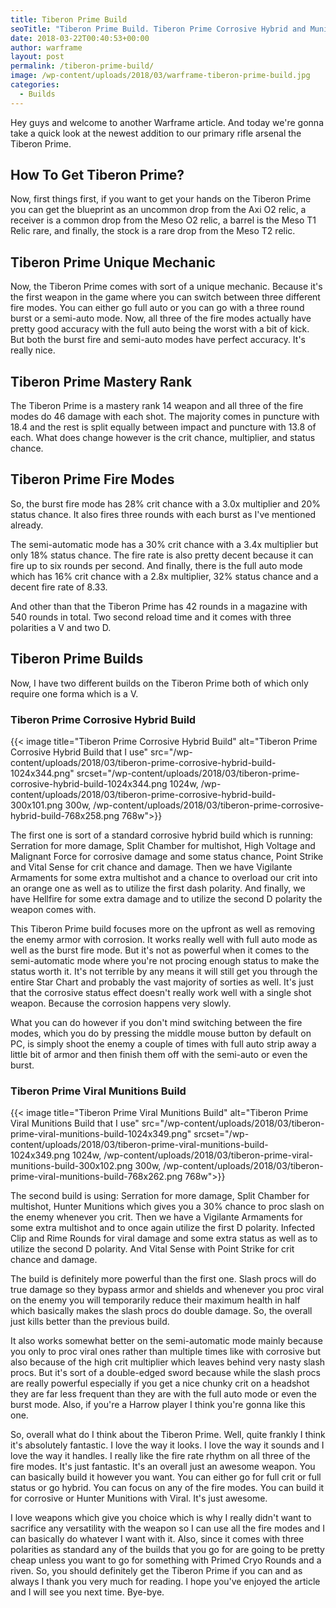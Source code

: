 ```yaml
---
title: Tiberon Prime Build
seoTitle: "Tiberon Prime Build. Tiberon Prime Corrosive Hybrid and Munitions Builds"
date: 2018-03-22T00:40:53+00:00
author: warframe
layout: post
permalink: /tiberon-prime-build/
image: /wp-content/uploads/2018/03/warframe-tiberon-prime-build.jpg
categories:
  - Builds
---
```

Hey guys and welcome to another Warframe article. And today we're gonna take a quick look at the newest addition to our primary rifle arsenal the Tiberon Prime.<!--more-->

## How To Get Tiberon Prime?

Now, first things first, if you want to get your hands on the Tiberon Prime you can get the blueprint as an u<span>ncommon </span>drop from the <span>Axi O2 relic</span>, a receiver is a common drop from the Meso O2 relic, a<span> barrel is the Meso T1 Relic rare,</span> and finally, the stock is a rare drop from the Meso T2 relic.

## Tiberon Prime Unique Mechanic

Now, the Tiberon Prime comes with sort of a unique mechanic. Because it's the first weapon in the game where you can switch between three different fire modes. You can either go full auto or you can go with a three round burst or a semi-auto mode. Now, all three of the fire modes actually have pretty good accuracy with the full auto being the worst with a bit of kick. But both the burst fire and semi-auto modes have perfect accuracy. It's really nice.

## Tiberon Prime Mastery Rank

The Tiberon Prime is a mastery rank 14 weapon and all three of the fire modes do 46 damage with each shot. The majority comes in puncture with 18.4 and the rest is split equally between impact and puncture with 13.8 of each. What does change however is the crit chance, multiplier, and status chance.

## Tiberon Prime Fire Modes

So, the burst fire mode has 28% crit chance with a 3.0x multiplier and 20% status chance. It also fires three rounds with each burst as I've mentioned already.
  
The semi-automatic mode has a 30% crit chance with a 3.4x multiplier but only 18% status chance. The fire rate is also pretty decent because it can fire up to six rounds per second. And finally, there is the full auto mode which has 16% crit chance with a 2.8x multiplier, 32% status chance and a decent fire rate of 8.33.

And other than that the Tiberon Prime has 42 rounds in a magazine with 540 rounds in total. Two second reload time and it comes with three polarities a V and two D.

## Tiberon Prime Builds

Now, I have two different builds on the Tiberon Prime both of which only require one forma which is a V.

### Tiberon Prime Corrosive Hybrid Build

{{< image title="Tiberon Prime Corrosive Hybrid Build" alt="Tiberon Prime Corrosive Hybrid Build that I use" src="/wp-content/uploads/2018/03/tiberon-prime-corrosive-hybrid-build-1024x344.png" srcset="/wp-content/uploads/2018/03/tiberon-prime-corrosive-hybrid-build-1024x344.png 1024w, /wp-content/uploads/2018/03/tiberon-prime-corrosive-hybrid-build-300x101.png 300w, /wp-content/uploads/2018/03/tiberon-prime-corrosive-hybrid-build-768x258.png 768w">}}

The first one is sort of a standard corrosive hybrid build which is running: Serration for more damage, Split Chamber for multishot, High Voltage and Malignant Force for corrosive damage and some status chance, Point Strike and Vital Sense for crit chance and damage. Then we have Vigilante Armaments for some extra multishot and a chance to overload our crit into an orange one as well as to utilize the first dash polarity. And finally, we have Hellfire for some extra damage and to utilize the second D polarity the weapon comes with.

This Tiberon Prime build focuses more on the upfront as well as removing the enemy armor with corrosion. It works really well with full auto mode as well as the burst fire mode. But it's not as powerful when it comes to the semi-automatic mode where you're not procing enough status to make the status worth it. It's not terrible by any means it will still get you through the entire Star Chart and probably the vast majority of sorties as well. It's just that the corrosive status effect doesn't really work well with a single shot weapon. Because the corrosion happens very slowly.

What you can do however if you don't mind switching between the fire modes, which you do by pressing the middle mouse button by default on PC, is simply shoot the enemy a couple of times with full auto strip away a little bit of armor and then finish them off with the semi-auto or even the burst.

### Tiberon Prime Viral Munitions Build

{{< image title="Tiberon Prime Viral Munitions Build" alt="Tiberon Prime Viral Munitions Build that I use" src="/wp-content/uploads/2018/03/tiberon-prime-viral-munitions-build-1024x349.png" srcset="/wp-content/uploads/2018/03/tiberon-prime-viral-munitions-build-1024x349.png 1024w, /wp-content/uploads/2018/03/tiberon-prime-viral-munitions-build-300x102.png 300w, /wp-content/uploads/2018/03/tiberon-prime-viral-munitions-build-768x262.png 768w">}}

The second build is using: Serration for more damage, Split Chamber for multishot, Hunter Munitions which gives you a 30% chance to proc slash on the enemy whenever you crit. Then we have a Vigilante Armaments for some extra multishot and to once again utilize the first D polarity. Infected Clip and Rime Rounds for viral damage and some extra status as well as to utilize the second D polarity. And Vital Sense with Point Strike for crit chance and damage.

The build is definitely more powerful than the first one. Slash procs will do true damage so they bypass armor and shields and whenever you proc viral on the enemy you will temporarily reduce their maximum health in half which basically makes the slash procs do double damage. So, the overall just kills better than the previous build.

It also works somewhat better on the semi-automatic mode mainly because you only to proc viral ones rather than multiple times like with corrosive but also because of the high crit multiplier which leaves behind very nasty slash procs. But it's sort of a double-edged sword because while the slash procs are really powerful especially if you get a nice chunky crit on a headshot they are far less frequent than they are with the full auto mode or even the burst mode. Also, if you're a Harrow player I think you're gonna like this one.

So, overall what do I think about the Tiberon Prime. Well, quite frankly I think it's absolutely fantastic. I love the way it looks. I love the way it sounds and I love the way it handles. I really like the fire rate rhythm on all three of the fire modes. It's just fantastic. It's an overall just an awesome weapon. You can basically build it however you want. You can either go for full crit or full status or go hybrid. You can focus on any of the fire modes. You can build it for corrosive or Hunter Munitions with Viral. It's just awesome.

I love weapons which give you choice which is why I really didn't want to sacrifice any versatility with the weapon so I can use all the fire modes and I can basically do whatever I want with it. Also, since it comes with three polarities as standard any of the builds that you go for are going to be pretty cheap unless you want to go for something with Primed Cryo Rounds and a riven. So, you should definitely get the Tiberon Prime if you can and as always I thank you very much for reading. I hope you've enjoyed the article and I will see you next time. Bye-bye.